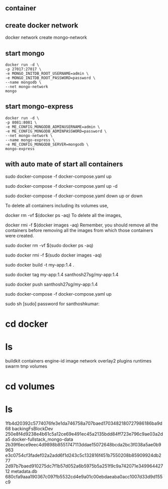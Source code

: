 ## container

## create docker network

docker network create mongo-network

## start mongo

    docker run -d \
    -p 27017:27017 \
    -e MONGO_INITDB_ROOT_USERNAME=admin \
    -e MONGO_INITDB_ROOT_PASSWORD=password \
    --name mongodb \
    --net mongo-network
    mongo    

## start mongo-express

    docker run -d \
    -p 8081:8081 \
    -e ME_CONFIG_MONGODB_ADMINUSERNAME=admin \
    -e ME_CONFIG_MONGODB_ADMINPASSWORD=password \
    --net mongo-network \
    --name mongo-express \
    -e ME_CONFIG_MONGODB_SERVER=mongodb \
    mongo-express 

## with auto mate of start all containers

 sudo docker-compose -f docker-compose.yaml up

sudo docker-compose -f docker-compose.yaml up -d

sudo docker-compose -f docker-compose.yaml down
 up or down

To delete all containers including its volumes use,

docker rm -vf $(docker ps -aq)
To delete all the images,

docker rmi -f $(docker images -aq)
Remember, you should remove all the containers before removing all the images from which those containers were created.

sudo docker rm -vf $(sudo docker ps -aq)

sudo docker rmi -f $(sudo docker images -aq)

sudo docker build -t my-app:1.4 .

sudo docker tag my-app:1.4 santhosh27sg/my-app:1.4

sudo docker push santhosh27sg/my-app:1.4


sudo docker-compose -f docker-compose.yaml up

sudo sh
[sudo] password for santhoshkumar: 
# cd docker
# ls
buildkit  containers  engine-id  image  network  overlay2  plugins  runtimes  swarm  tmp  volumes
# cd volumes
# ls
1fb4d20392c5774076fe3e1da746758a707baed1703482180727986186ba9d68  backingFsBlockDev
250e8f4d9238e4b61c5a12ce69e491ec45a2135bdd84ff723e796c9ae03a2da5  docker-fullstack_mongo-data
2b39f6ece9eec4d9898b8551747113ddae15072648bcda2bc3f038a5ae0b9963  e3c0754cf3fadef02a2add6f1d243c5c132816f451b7550208b85909924db277
2d97b7baed910275dc7f1b57d052a6b5975b5a251f9c9a742071e34996442712  metadata.db
680cfa9aaa190367c097fb5532cd4e9a01c00ebdaeaba0acc1007d33d9d155c9
# 